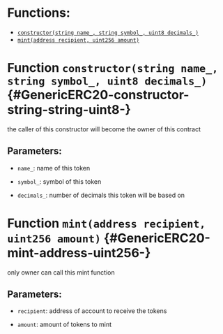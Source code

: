 # Functions:

- [`constructor(string name_, string symbol_, uint8 decimals_)`](#GenericERC20-constructor-string-string-uint8-)
- [`mint(address recipient, uint256 amount)`](#GenericERC20-mint-address-uint256-)

# Function `constructor(string name_, string symbol_, uint8 decimals_)` {#GenericERC20-constructor-string-string-uint8-}

the caller of this constructor will become the owner of this contract

## Parameters:

- `name_`: name of this token

- `symbol_`: symbol of this token

- `decimals_`: number of decimals this token will be based on

# Function `mint(address recipient, uint256 amount)` {#GenericERC20-mint-address-uint256-}

only owner can call this mint function

## Parameters:

- `recipient`: address of account to receive the tokens

- `amount`: amount of tokens to mint

